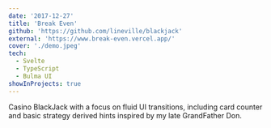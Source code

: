 ```yaml
---
date: '2017-12-27'
title: 'Break Even'
github: 'https://github.com/lineville/blackjack'
external: 'https://www.break-even.vercel.app/'
cover: './demo.jpeg'
tech:
  - Svelte
  - TypeScript
  - Bulma UI
showInProjects: true
---
```


Casino BlackJack with a focus on fluid UI transitions,
including card counter and basic strategy derived hints
inspired by my late GrandFather Don.
